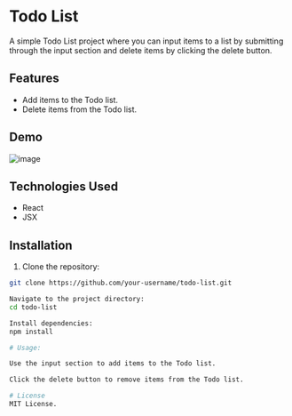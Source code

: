# Todo List

A simple Todo List project where you can input items to a list by submitting through the input section and delete items by clicking the delete button.


## Features

- Add items to the Todo list.
- Delete items from the Todo list.

## Demo

![image](https://github.com/bcolindres/ToDoList/assets/146123750/9c37c6c7-1e71-4b6b-99cb-837477dd39c6)


## Technologies Used

- React
- JSX

## Installation

1. Clone the repository:

```bash
git clone https://github.com/your-username/todo-list.git

Navigate to the project directory:
cd todo-list

Install dependencies:
npm install

# Usage:

Use the input section to add items to the Todo list.

Click the delete button to remove items from the Todo list.

# License
MIT License.
